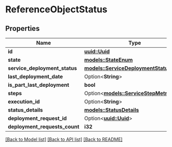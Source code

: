 # ReferenceObjectStatus

## Properties

Name | Type | Description | Notes
------------ | ------------- | ------------- | -------------
**id** | [**uuid::Uuid**](uuid::Uuid.md) |  | 
**state** | [**models::StateEnum**](StateEnum.md) |  | 
**service_deployment_status** | [**models::ServiceDeploymentStatusEnum**](ServiceDeploymentStatusEnum.md) |  | 
**last_deployment_date** | Option<**String**> |  | [optional]
**is_part_last_deployment** | **bool** |  | 
**steps** | Option<[**models::ServiceStepMetrics**](ServiceStepMetrics.md)> |  | [optional]
**execution_id** | Option<**String**> |  | [optional]
**status_details** | [**models::StatusDetails**](StatusDetails.md) |  | 
**deployment_request_id** | Option<[**uuid::Uuid**](uuid::Uuid.md)> |  | 
**deployment_requests_count** | **i32** |  | 

[[Back to Model list]](../README.md#documentation-for-models) [[Back to API list]](../README.md#documentation-for-api-endpoints) [[Back to README]](../README.md)


